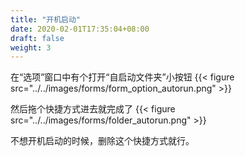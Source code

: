 ```yaml
---
title: "开机启动"
date: 2020-02-01T17:35:04+08:00
draft: false
weight: 3
---
```


在“选项”窗口中有个打开“自启动文件夹”小按钮
{{< figure src="../../images/forms/form_option_autorun.png" >}}

然后拖个快捷方式进去就完成了
{{< figure src="../../images/forms/folder_autorun.png" >}}

不想开机启动的时候，删除这个快捷方式就行。